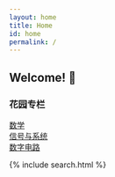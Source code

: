 ```yaml
---
layout: home
title: Home
id: home
permalink: /
---
```


<!-- 判断如果该页的标题为home页面，则将标题放置为div容器中，方便修改css样式 -->
<div class="home-welcome">
<h2>Welcome! 🌱</h2>
</div>




<!-- 
## Welcome! 🌱

欢迎来到我的数字花园-考研篇，我是chen，23年上岸电子科技大学通院专硕。我将在这里无偿的分享我的考研笔记，欢迎各位来此散步。👋 -->

<!-- 添加链接 -->

<!-- 其他导航链接 -->

<div class="garden-pages">
<h3>花园专栏</h3>
<a href="{{ site.baseurl }}/数学/">数学</a>
<br>
<a href="{{ site.baseurl }}/信号与系统/">信号与系统</a>
<br>
<a href="{{ site.baseurl }}/数字电路/">数字电路</a>
</div>




{% include search.html %}

<!-- <strong>Recently updated notes</strong>

<ul>
  {% assign recent_notes = site.notes | sort: "last_modified_at_timestamp" | reverse %}
  {% for note in recent_notes limit: 5 %}
    <li>
      {{ note.last_modified_at | date: "%Y-%m-%d" }} — <a class="internal-link" href="{{ note.url }}">{{ note.title }}</a>
    </li>
  {% endfor %}
</ul>

<style>
  .wrapper {
    max-width: 46em;
  }
</style> -->





<!-- <script src="/assets/js/simple-jekyll-search.min.js"></script>
<script>
  document.addEventListener('DOMContentLoaded', function() {
    SimpleJekyllSearch({
      searchInput: document.getElementById('search-input'),
      resultsContainer: document.getElementById('results-container'),
      json: '/search.json',
      searchResultTemplate: '<li><a href="{url}" title="{desc}">{title}</a></li>',
      noResultsText: '没有找到相关结果',
      limit: 10,
      fuzzy: false,
      exclude: []
    });
  });
</script> -->
